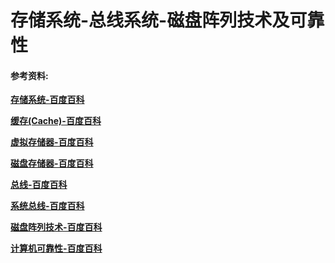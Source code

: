 # 存储系统-总线系统-磁盘阵列技术及可靠性

**[](层次结构.md)**

**[](分类.md)**

**[](高速缓存Cache.md)**

**[](其他存储器.md)**

**[](总线系统.md)**

**[](磁盘阵列技术.md)**

**[](计算机可靠性.md)**

#### 参考资料:

**[存储系统-百度百科](https://baike.baidu.com/item/存储系统)**

**[缓存(Cache)-百度百科](https://baike.baidu.com/item/缓存)**

**[虚拟存储器-百度百科](https://baike.baidu.com/item/虚拟存储器)**

**[磁盘存储器-百度百科](https://baike.baidu.com/item/磁盘存储器)**

**[总线-百度百科](https://baike.baidu.com/item/总线)**

**[系统总线-百度百科](https://baike.baidu.com/item/系统总线)**

**[磁盘阵列技术-百度百科](https://baike.baidu.com/item/磁盘阵列技术)**

**[计算机可靠性-百度百科](https://baike.baidu.com/item/计算机可靠性)**

